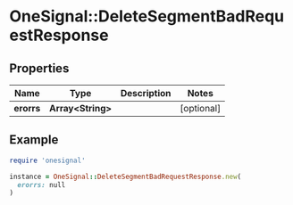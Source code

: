 # OneSignal::DeleteSegmentBadRequestResponse

## Properties

| Name | Type | Description | Notes |
| ---- | ---- | ----------- | ----- |
| **erorrs** | **Array&lt;String&gt;** |  | [optional] |

## Example

```ruby
require 'onesignal'

instance = OneSignal::DeleteSegmentBadRequestResponse.new(
  erorrs: null
)
```

